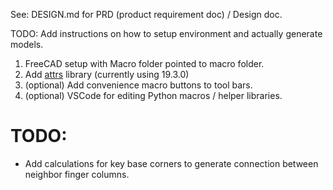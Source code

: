 See: DESIGN.md for PRD (product requirement doc) / Design doc.

TODO: Add instructions on how to setup environment and actually generate models.

1. FreeCAD setup with Macro folder pointed to macro folder.
1. Add [attrs](https://www.attrs.org) library (currently using 19.3.0)
1. (optional) Add convenience macro buttons to tool bars.
1. (optional) VSCode for editing Python macros / helper libraries.


# TODO:
* Add calculations for key base corners to generate connection between neighbor
finger columns.